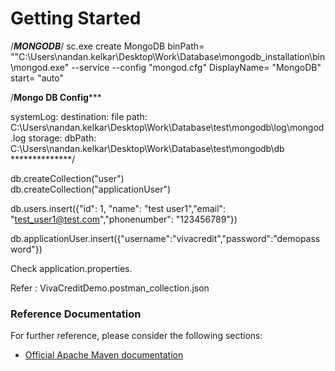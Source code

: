 # Getting Started

/***MONGODB***/
sc.exe create MongoDB binPath= "\"C:\Users\nandan.kelkar\Desktop\Work\Database\mongodb_installation\bin\mongod.exe\" --service --config "mongod.cfg" DisplayName= "MongoDB" start= "auto"

/**Mongo DB Config*****

systemLog:
    destination: file
    path: C:\Users\nandan.kelkar\Desktop\Work\Database\test\mongodb\log\mongod.log
storage:
    dbPath: C:\Users\nandan.kelkar\Desktop\Work\Database\test\mongodb\db
**************/

db.createCollection("user")  
db.createCollection("applicationUser")  

db.users.insert({"id": 1, "name": "test user1","email": "test_user1@test.com","phonenumber": "123456789"})

db.applicationUser.insert({"username":"vivacredit","password":"demopassword"})

Check application.properties.


Refer : VivaCreditDemo.postman_collection.json


### Reference Documentation
For further reference, please consider the following sections:

* [Official Apache Maven documentation](https://maven.apache.org/guides/index.html)
